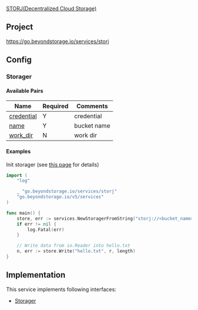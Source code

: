 [STORJ(Decentralized Cloud Storage)](https://www.storj.io)

## Project

<https://go.beyondstorage.io/services/storj>

## Config

### Storager

#### Available Pairs

| Name | Required | Comments |
| ---- | -------- | -------- |
| [credential](go-storage/pairs/credential.md) | Y | credential |
| [name](go-storage/pairs/name.md) | Y | bucket name |
| [work_dir](go-storage/pairs/work_dir.md) | N | work dir |

#### Examples

Init storager (see [this page](go-storage/operations/index.md#how-to-initialize-a-servicerstorager) for details)


```go
import (
	"log"

	_ "go.beyondstorage.io/services/storj"
	"go.beyondstorage.io/v5/services"
)

func main() {
	store, err := services.NewStoragerFromString("storj://<bucket_name>/<work_dir>?credential=apikey:<apikey_value>")
	if err != nil {
		log.Fatal(err)
	}

	// Write data from io.Reader into hello.txt
	n, err := store.Write("hello.txt", r, length)
}
```

## Implementation

This service implements following interfaces:

- [Storager](../operations/storager/index.md)
